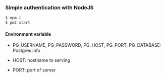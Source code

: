 ### Simple authentication with NodeJS


```bash
$ npm i
$ pm2 start
```


#### Environment variable

* PG_USERNAME, PG_PASSWORD, PG_HOST, PG_PORT, PG_DATABASE: Postgres info

* HOST: hostname to serving

* PORT: port of server
